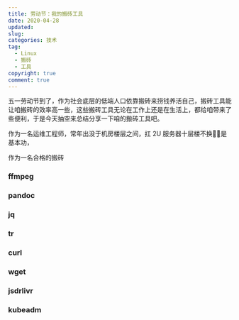 ```yaml
---
title: 劳动节：我的搬砖工具
date: 2020-04-28
updated:
slug:
categories: 技术
tag:
  - Linux
  - 搬砖
  - 工具
copyright: true
comment: true
---
```


五一劳动节到了，作为社会底层的低端人口依靠搬砖来捞钱养活自己，搬砖工具能让咱搬砖的效率高一些，这些搬砖工具无论在工作上还是在生活上，都给咱带来了些便利，于是今天抽空来总结分享一下咱的搬砖工具吧。

作为一名运维工程师，常年出没于机房楼层之间，扛 2U 服务器十层楼不换🙋‍♂️是基本功，

作为一名合格的搬砖

### ffmpeg

### pandoc

### jq

### tr

### curl

### wget

### jsdrlivr

### kubeadm

### 
